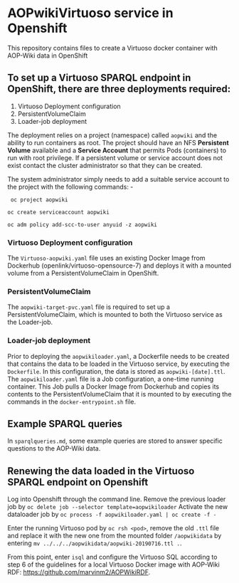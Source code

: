 # AOPwikiVirtuoso service in Openshift

This repository contains files to create a Virtuoso docker container with AOP-Wiki data in OpenShift

To set up a Virtuoso SPARQL endpoint in OpenShift, there are three deployments required:
--
1. Virtuoso Deployment configuration
2. PersistentVolumeClaim
3. Loader-job deployment

The deployment relies on a project (namespace) called `aopwiki` and the ability to run containers as root. The project should have an NFS **Persistent Volume** available and a **Service Account** that permits Pods (containers) to run with root privilege. If a persistent volume or service account does not exist contact the cluster administrator so that they can be created.

The system administrator simply needs to add a suitable service account to the project
with the following commands: -

`` oc project aopwiki``

``oc create serviceaccount aopwiki``

``oc adm policy add-scc-to-user anyuid -z aopwiki``

### Virtuoso Deployment configuration
The `Virtuoso-aopwiki.yaml` file uses an existing Docker Image from Dockerhub (openlink/virtuoso-opensource-7) and deploys it with a mounted volume from a PersistentVolumeClaim in OpenShift. 

### PersistentVolumeClaim
The `aopwiki-target-pvc.yaml` file is required to set up a PersistentVolumeClaim, which is mounted to both the Virtuoso service as the Loader-job. 

### Loader-job deployment
Prior to deploying the `aopwikiloader.yaml`, a Dockerfile needs to be created that contains the data to be loaded in the Virtuoso service, by executing the `Dockerfile`. In this configuration, the data is stored as `aopwiki-[date].ttl`. 
The `aopwikiloader.yaml` file is a Job configuration, a one-time running container. This Job pulls a Docker Image from Dockerhub and copies its contents to the PersistentVolumeClaim that it is mounted to by executing the commands in the `docker-entrypoint.sh` file. 

## Example SPARQL queries
In `sparqlqueries.md`, some example queries are stored to answer specific questions to the AOP-Wiki data.

## Renewing the data loaded in the Virtuoso SPARQL endpoint on Openshift
Log into Openshift through the command line. 
Remove the previous loader job by 
``oc delete job --selector template=aopwikiloader``
Activate the new dataloader job by
``oc process -f aopwikiloader.yaml | oc create -f -``

Enter the running Virtuoso pod by ``oc rsh <pod>``, remove the old `.ttl` file and replace it with the new one from the mounted folder `/aopwikidata` by entering ``mv ../../../aopwikidata/aopwiki-20190716.ttl .``.

From this point, enter ``isql`` and configure the Virtuoso SQL according to step 6 of the guidelines for a local Virtuoso Docker image with AOP-Wiki RDF: https://github.com/marvinm2/AOPWikiRDF.
